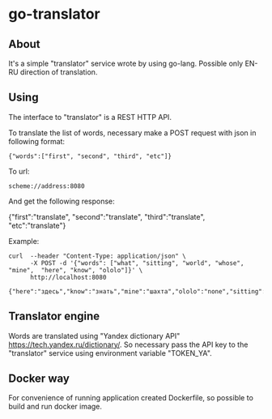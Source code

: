 # go-translator

## About

It's a simple "translator" service wrote by using go-lang. 
Possible only EN-RU direction of translation.

## Using

The interface to "translator" is a REST HTTP API. 

To translate the list of words, necessary make a POST request with json in following format:

```
{"words":["first", "second", "third", "etc"]}
```

To url:

```
scheme://address:8080
```
And get the following response:

{"first":"translate", "second":"translate", "third":"translate", "etc":"translate"}

Example:

```
curl  --header "Content-Type: application/json" \
      -X POST -d '{"words": ["what", "sitting", "world", "whose", "mine",  "here", "know", "ololo"]}' \
      http://localhost:8080
      
{"here":"здесь","know":"знать","mine":"шахта","ololo":"none","sitting":"заседание","whose":"чья","world":"мир"}
```

## Translator engine

Words are translated using "Yandex dictionary API" https://tech.yandex.ru/dictionary/.
So necessary pass the API key to the "translator" service using environment variable "TOKEN_YA".

## Docker way

For convenience of running application created Dockerfile, so possible to build and run docker image. 
